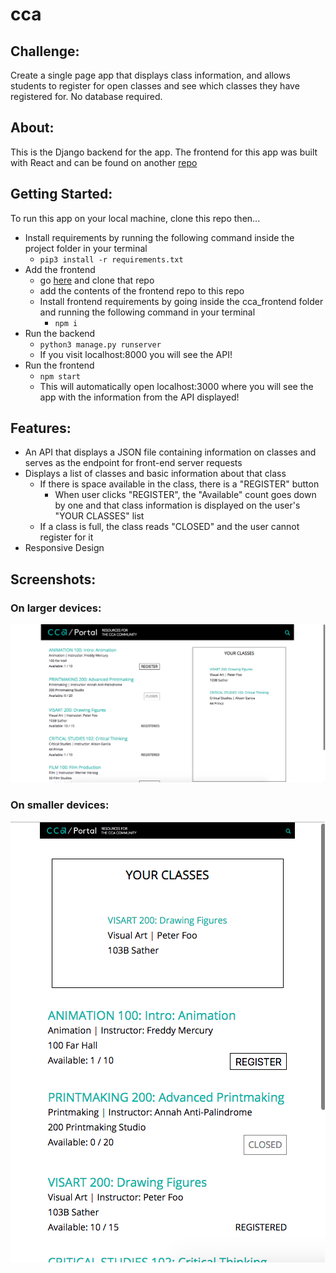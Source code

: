 # cca

## Challenge:
Create a single page app that displays class information, and allows students to register for open classes and see which classes they have registered for. No database required. 

## About:
This is the Django backend for the app. The frontend for this app was built with React and can be found on another
<a href='https://github.com/natalie-poulson/cca-frontend'>repo</a>

## Getting Started:
To run this app on your local machine, clone this repo then...
* Install requirements by running the following command inside the project folder in your terminal
  * ```pip3 install -r requirements.txt```
* Add the frontend
  * go <a href='https://github.com/natalie-poulson/cca-frontend'>here</a> and clone that repo
  * add the contents of the frontend repo to this repo
  * Install frontend requirements by going inside the cca_frontend folder and running the following command in your terminal
    * ```npm i```
 * Run the backend
   * ```python3 manage.py runserver```
   * If you visit localhost:8000 you will see the API!
 * Run the frontend
   * ```npm start```
   * This will automatically open localhost:3000 where you will see the app with the information from the API displayed!
  
 
## Features:
* An API that displays a JSON file containing information on classes and serves as the endpoint for front-end server requests
* Displays a list of classes and basic information about that class
  * If there is space available in the class, there is a "REGISTER" button
    * When user clicks "REGISTER", the "Available" count goes down by one and that class information is displayed on the user's "YOUR CLASSES" list
  * If a class is full, the class reads "CLOSED" and the user cannot register for it
* Responsive Design


## Screenshots:
### On larger devices:
<img src="screenshots/1.png">


### On smaller devices:
<img src="screenshots/2.png">
